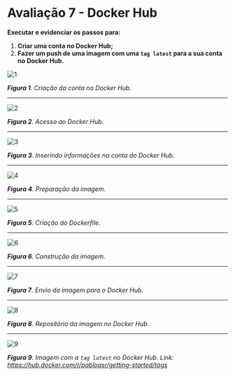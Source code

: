 # Avaliação 7 - Docker Hub

**Executar e evidenciar os passos para:**
1. **Criar uma conta no Docker Hub;**
2. **Fazer um push de uma imagem com uma `tag latest` para a sua conta no Docker Hub.**

![1](https://github.com/PabloBF/asr_tele/assets/55034604/ec28db7c-6eb2-4e52-9f77-f50f7be81ff3)

***Figura 1**. Criação da conta no Docker Hub.*

---

![2](https://github.com/PabloBF/asr_tele/assets/55034604/16445642-bef2-4fcb-8871-73451a414d12)

***Figura 2**. Acesso ao Docker Hub.*

---

![3](https://github.com/PabloBF/asr_tele/assets/55034604/0f340657-d69f-428c-95eb-e797287dae5b)

***Figura 3**. Inserindo informações na conta do Docker Hub.*

---

![4](https://github.com/PabloBF/asr_tele/assets/55034604/f6459885-c51d-4360-aff9-e860013cc30e)

***Figura 4**. Preparação da imagem.*

---

![5](https://github.com/PabloBF/asr_tele/assets/55034604/dbb1a164-b5d7-4141-818b-e3a8c7d571f3)

***Figura 5**. Criação do Dockerfile.*

---

![6](https://github.com/PabloBF/asr_tele/assets/55034604/0b835ce1-bf1f-499c-8b36-0c35aadd8c93)

***Figura 6**. Construção da imagem.*

---

![7](https://github.com/PabloBF/asr_tele/assets/55034604/9d070521-0e2b-4ed7-90a1-867b4c61ed60)

***Figura 7**. Envio da imagem para o Docker Hub.*

---

![8](https://github.com/PabloBF/asr_tele/assets/55034604/dd9ff937-1c5f-4b59-89dd-f924e9792a96)

***Figura 8**. Repositório da imagem no Docker Hub.*

---

![9](https://github.com/PabloBF/asr_tele/assets/55034604/234fb0f5-41f9-4584-9dfe-0d53364675ee)

***Figura 9**. Imagem com a `tag latest` no Docker Hub. Link: https://hub.docker.com/r/pabloasr/getting-started/tags*
